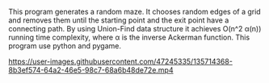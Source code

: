 This program generates a random maze. It chooses random edges of a grid and removes them until the starting point and the exit point have a connecting path. 
By using Union-Find data structure it achieves O(n^2 α(n)) running time complexity, where α is the inverse Ackerman function.
This program use python and pygame.


https://user-images.githubusercontent.com/47245335/135714368-8b3ef574-64a2-46e5-98c7-68a6b48de72e.mp4

